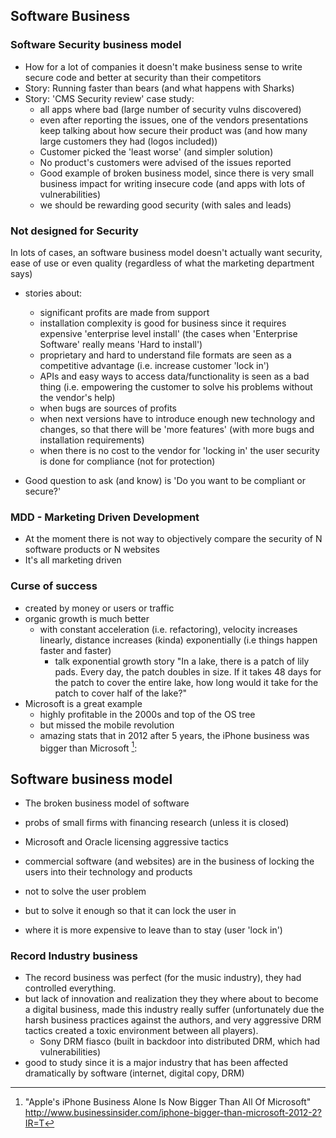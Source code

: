 ## Software Business

### Software Security business model

- How for a lot of companies it doesn't make business sense to write secure code and better at security than their competitors
- Story: Running faster than bears (and what happens with Sharks)
- Story: 'CMS Security review' case study:
   - all apps where bad (large number of security vulns discovered)
   - even after reporting the issues, one of the vendors presentations keep talking about how secure their product was (and how many large customers they had (logos included))
   - Customer picked the 'least worse' (and simpler solution)
   - No product's customers were advised of the issues reported
   - Good example of broken business model, since there is very small business impact for writing insecure code (and apps with lots of vulnerabilities)
   - we should be rewarding good security (with sales and leads)

### Not designed for Security

In lots of cases, an software business model doesn't actually want security, ease of use or even quality (regardless of what the marketing department says)
  - stories about:
      - significant profits are made from support
      - installation complexity is good for business since it requires expensive 'enterprise level install' (the cases when 'Enterprise Software' really means 'Hard to install')
      - proprietary and hard to understand file formats are seen as a competitive advantage (i.e. increase customer 'lock in')
      - APIs and easy ways to access data/functionality is seen as a bad thing (i.e. empowering the customer to solve his problems without the vendor's help)
      - when bugs are sources of profits
      - when next versions have to introduce enough new technology and changes, so that there will be 'more features' (with more bugs and installation requirements)
      - when there is no cost to the vendor for 'locking in' the user
      security is done for compliance (not for protection)

  - Good question to ask (and know) is 'Do you want to be compliant or secure?'


### MDD - Marketing Driven Development

- At the moment there is not way to objectively compare the security of N software products or N websites
 - It's all marketing driven


### Curse of success

  - created by money or users or traffic
  - organic growth is much better
    - with constant acceleration (i.e. refactoring), velocity increases linearly, distance increases (kinda) exponentially (i.e things happen faster and faster)
      - talk exponential growth story "In a lake, there is a patch of lily pads. Every day, the patch doubles in size. If it takes 48 days for the patch to cover the entire lake, how long would it take for the patch to cover half of the lake?"
  - Microsoft is a great example
    - highly profitable in the 2000s and top of the OS tree
    - but missed the mobile revolution
    - amazing stats that in 2012 after 5 years, the iPhone business was bigger than Microsoft [^iphone-vs-ms]:


[^iphone-vs-ms]: "Apple's iPhone Business Alone Is Now Bigger Than All Of Microsoft" http://www.businessinsider.com/iphone-bigger-than-microsoft-2012-2?IR=T


## Software business model

- The broken business model of software
- probs of small firms with financing research (unless it is closed)
- Microsoft and Oracle licensing aggressive tactics

- commercial software (and websites) are in the business of locking the users into their technology and products

 - not to solve the user problem
 - but to solve it enough so that it can lock the user in
 - where it is more expensive to leave than to stay (user 'lock in')


### Record Industry business

  - The record business was perfect (for the music industry), they had controlled everything.
  - but lack of innovation and realization they they where about to become a digital business, made this industry really suffer (unfortunately due the harsh business practices against the authors, and very aggressive DRM tactics created a toxic environment between all players).
    -  Sony DRM fiasco (built in backdoor into distributed DRM, which had vulnerabilities)
  - good to study since it is a major industry that has been affected dramatically by software (internet, digital copy, DRM)
